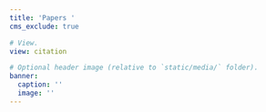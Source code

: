 ```yaml
---
title: 'Papers '
cms_exclude: true

# View.
view: citation

# Optional header image (relative to `static/media/` folder).
banner:
  caption: ''
  image: ''
---
```


